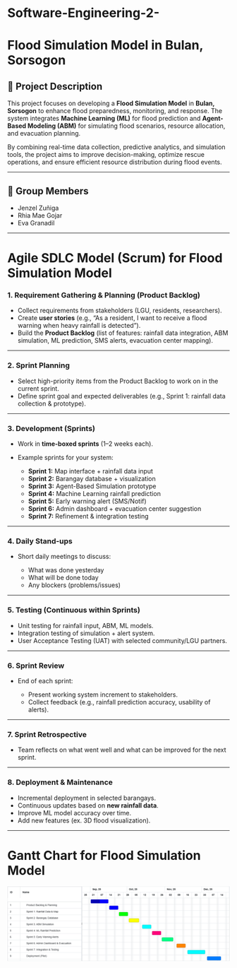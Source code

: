 # Software-Engineering-2-
# Flood Simulation Model in Bulan, Sorsogon

## 📌 Project Description
This project focuses on developing a **Flood Simulation Model** in **Bulan, Sorsogon** to enhance flood preparedness, monitoring, and response. The system integrates **Machine Learning (ML)** for flood prediction and **Agent-Based Modeling (ABM)** for simulating flood scenarios, resource allocation, and evacuation planning.  

By combining real-time data collection, predictive analytics, and simulation tools, the project aims to improve decision-making, optimize rescue operations, and ensure efficient resource distribution during flood events.

---

## 👥 Group Members
- Jenzel Zuñiga
- Rhia Mae Gojar
- Eva Granadil  

---

# **Agile SDLC Model (Scrum) for Flood Simulation Model**

### **1. Requirement Gathering & Planning (Product Backlog)**

* Collect requirements from stakeholders (LGU, residents, researchers).
* Create **user stories** (e.g., “As a resident, I want to receive a flood warning when heavy rainfall is detected”).
* Build the **Product Backlog** (list of features: rainfall data integration, ABM simulation, ML prediction, SMS alerts, evacuation center mapping).

---

### **2. Sprint Planning**

* Select high-priority items from the Product Backlog to work on in the current sprint.
* Define sprint goal and expected deliverables (e.g., Sprint 1: rainfall data collection & prototype).

---

### **3. Development (Sprints)**

* Work in **time-boxed sprints** (1–2 weeks each).
* Example sprints for your system:

  * **Sprint 1:** Map interface + rainfall data input
  * **Sprint 2:** Barangay database + visualization
  * **Sprint 3:** Agent-Based Simulation prototype
  * **Sprint 4:** Machine Learning rainfall prediction
  * **Sprint 5:** Early warning alert (SMS/Notif)
  * **Sprint 6:** Admin dashboard + evacuation center suggestion
  * **Sprint 7:** Refinement & integration testing

---

### **4. Daily Stand-ups**

* Short daily meetings to discuss:

  * What was done yesterday
  * What will be done today
  * Any blockers (problems/issues)

---

### **5. Testing (Continuous within Sprints)**

* Unit testing for rainfall input, ABM, ML models.
* Integration testing of simulation + alert system.
* User Acceptance Testing (UAT) with selected community/LGU partners.

---

### **6. Sprint Review**

* End of each sprint:

  * Present working system increment to stakeholders.
  * Collect feedback (e.g., rainfall prediction accuracy, usability of alerts).

---

### **7. Sprint Retrospective**

* Team reflects on what went well and what can be improved for the next sprint.

---

### **8. Deployment & Maintenance**

* Incremental deployment in selected barangays.
* Continuous updates based on **new rainfall data**.
* Improve ML model accuracy over time.
* Add new features (ex. 3D flood visualization).

---
# **Gantt Chart for Flood Simulation Model**
![Gantt Chart](gantchart.png)



